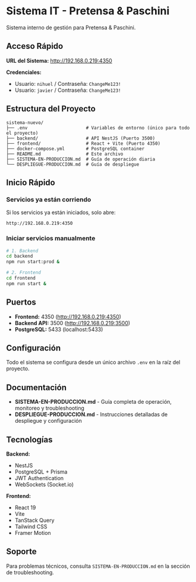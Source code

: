 # Sistema IT - Pretensa & Paschini

Sistema interno de gestión para Pretensa & Paschini.

## Acceso Rápido

**URL del Sistema:** http://192.168.0.219:4350

**Credenciales:**
- Usuario: `nihuel` / Contraseña: `ChangeMe123!`
- Usuario: `javier` / Contraseña: `ChangeMe123!`

## Estructura del Proyecto

```
sistema-nuevo/
├── .env                      # Variables de entorno (único para todo el proyecto)
├── backend/                  # API NestJS (Puerto 3500)
├── frontend/                 # React + Vite (Puerto 4350)
├── docker-compose.yml        # PostgreSQL container
├── README.md                 # Este archivo
├── SISTEMA-EN-PRODUCCION.md  # Guía de operación diaria
└── DESPLIEGUE-PRODUCCION.md  # Guía de despliegue
```

## Inicio Rápido

### Servicios ya están corriendo

Si los servicios ya están iniciados, solo abre:
```
http://192.168.0.219:4350
```

### Iniciar servicios manualmente

```bash
# 1. Backend
cd backend
npm run start:prod &

# 2. Frontend
cd frontend
npm run start &
```

## Puertos

- **Frontend:** 4350 (http://192.168.0.219:4350)
- **Backend API:** 3500 (http://192.168.0.219:3500)
- **PostgreSQL:** 5433 (localhost:5433)

## Configuración

Todo el sistema se configura desde un único archivo `.env` en la raíz del proyecto.

## Documentación

- **SISTEMA-EN-PRODUCCION.md** - Guía completa de operación, monitoreo y troubleshooting
- **DESPLIEGUE-PRODUCCION.md** - Instrucciones detalladas de despliegue y configuración

## Tecnologías

**Backend:**
- NestJS
- PostgreSQL + Prisma
- JWT Authentication
- WebSockets (Socket.io)

**Frontend:**
- React 19
- Vite
- TanStack Query
- Tailwind CSS
- Framer Motion

## Soporte

Para problemas técnicos, consulta `SISTEMA-EN-PRODUCCION.md` en la sección de troubleshooting.
